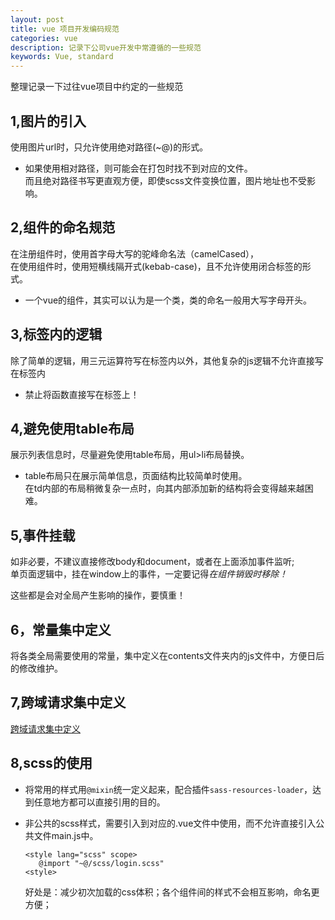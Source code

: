```yaml
---
layout: post        
title: vue 项目开发编码规范     
categories: vue     
description: 记录下公司vue开发中常遵循的一些规范        
keywords: Vue, standard        
---
```


整理记录一下过往vue项目中约定的一些规范

1,图片的引入
----
使用图片url时，只允许使用绝对路径(~@)的形式。      
* 如果使用相对路径，则可能会在打包时找不到对应的文件。        
而且绝对路径书写更直观方便，即使scss文件变换位置，图片地址也不受影响。

2,组件的命名规范
----
在注册组件时，使用首字母大写的驼峰命名法（camelCased），       
在使用组件时，使用短横线隔开式(kebab-case)，且不允许使用闭合标签的形式。  
* 一个vue的组件，其实可以认为是一个类，类的命名一般用大写字母开头。


3,标签内的逻辑
----
除了简单的逻辑，用三元运算符写在标签内以外，其他复杂的js逻辑不允许直接写在标签内
* 禁止将函数直接写在标签上！


4,避免使用table布局
----
展示列表信息时，尽量避免使用table布局，用ul>li布局替换。
* table布局只在展示简单信息，页面结构比较简单时使用。      
    在td内部的布局稍微复杂一点时，向其内部添加新的结构将会变得越来越困难。
    
    
5,事件挂载
----
如非必要，不建议直接修改body和document，或者在上面添加事件监听;      
单页面逻辑中，挂在window上的事件，一定要记得*在组件销毁时移除！*     

这些都是会对全局产生影响的操作，要慎重！
    
    
6，常量集中定义
----
将各类全局需要使用的常量，集中定义在contents文件夹内的js文件中，方便日后的修改维护。


7,跨域请求集中定义
----
[跨域请求集中定义](../blog/2018-08-01-reset-axios.md)

8,scss的使用
----
* 将常用的样式用`@mixin`统一定义起来，配合插件`sass-resources-loader`，达到任意地方都可以直接引用的目的。

* 非公共的scss样式，需要引入到对应的.vue文件中使用，而不允许直接引入公共文件main.js中。        

      <style lang="scss" scope>
         @import "~@/scss/login.scss"
      <style>  
      
    好处是：减少初次加载的css体积；各个组件间的样式不会相互影响，命名更方便；
    
